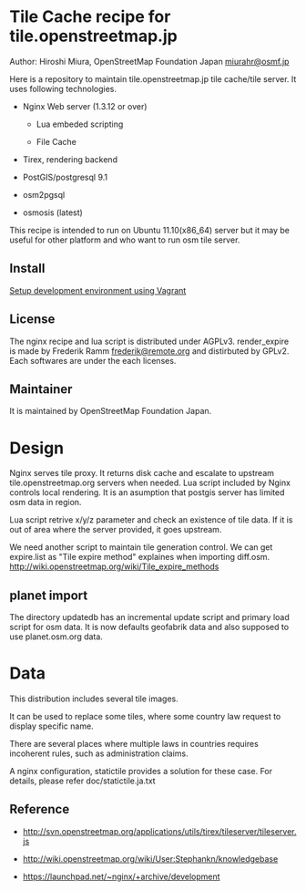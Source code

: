 Tile Cache recipe for tile.openstreetmap.jp
=========

Author: Hiroshi Miura, OpenStreetMap Foundation Japan <miurahr@osmf.jp>


Here is a repository to maintain tile.openstreetmap.jp tile cache/tile server.
It uses following technologies.

- Nginx Web server (1.3.12 or over)

  - Lua embeded scripting 

  - File Cache

- Tirex, rendering backend

- PostGIS/postgresql 9.1

- osm2pgsql

- osmosis (latest)

This recipe is intended to run on Ubuntu 11.10(x86_64) server but it may be
useful for other platform and who want to run osm tile server.


Install
--
[Setup development environment using Vagrant](https://github.com/osmfj/tilecache/wiki/Setup-development-environment-using-Vagrant)

License
-- 

The nginx recipe and lua script is distributed under AGPLv3.
render_expire is made by Frederik Ramm <frederik@remote.org> and distirbuted
by GPLv2.
Each softwares are under the each licenses.

Maintainer
--

It is maintained by OpenStreetMap Foundation Japan.


Design
==

Nginx serves tile proxy. It returns disk cache and escalate to upstream
tile.openstreetmap.org servers when needed.
Lua script included by Nginx controls local rendering.
It is an asumption that postgis server has limited osm data in region.

Lua script retrive x/y/z parameter and check an existence of 
tile data. If it is out of area where the server provided, it goes upstream.

We need another script to maintain tile generation control.
We can get expire.list as "Tile expire method" explaines when importing diff.osm.
http://wiki.openstreetmap.org/wiki/Tile_expire_methods


planet import
---

The directory updatedb has an incremental update script and primary load script
for osm data.
It is now defaults geofabrik data and also supposed to use planet.osm.org data. 


Data
====

This distribution includes several tile images.

It can be used to replace some tiles,  where some country law request to 
display specific name.

There are several places where multiple laws in countries requires incoherent 
rules, such as administration claims.

A nginx configuration, statictile provides a solution for these case.
For details, please refer doc/statictile.ja.txt


Reference
--

- http://svn.openstreetmap.org/applications/utils/tirex/tileserver/tileserver.js

- http://wiki.openstreetmap.org/wiki/User:Stephankn/knowledgebase

- https://launchpad.net/~nginx/+archive/development

